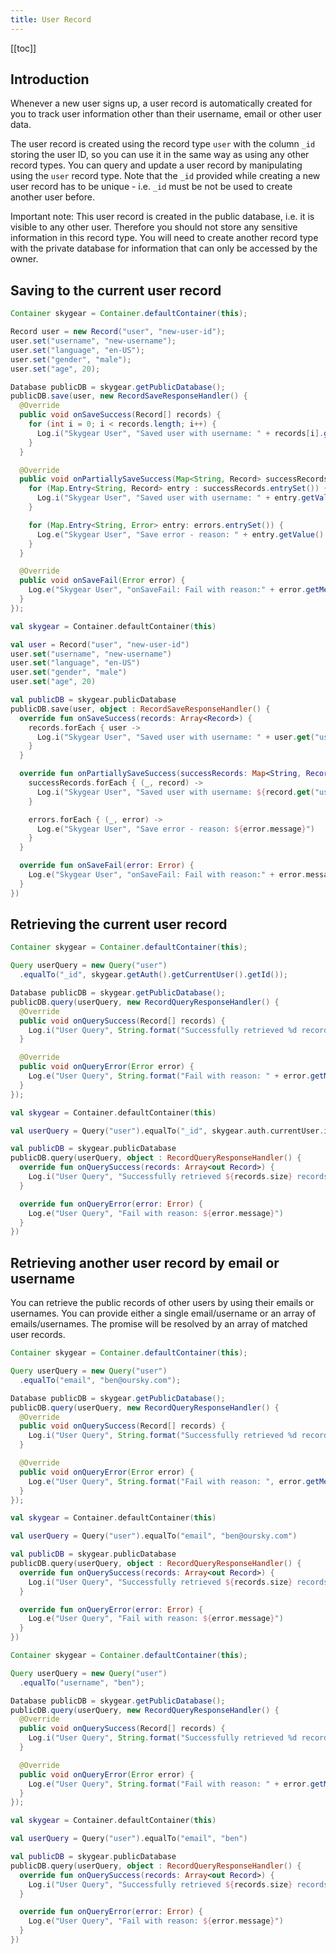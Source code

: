 ```yaml
---
title: User Record
---
```


[[toc]]


## Introduction

Whenever a new user signs up, a user record is automatically created for
you to track user information other than their username, email or other
user data.

The user record is created using the record type `user` with
the column `_id` storing the user ID, so you can use it
in the same way as using any other record types.
You can query and update a user record by manipulating using
the `user` record type. Note that the `_id` provided while creating a new user
record has to be unique - i.e. `_id` must be not be used to create another user before.

Important note: This user record is created in the public database, i.e.
it is visible to any other user. Therefore you should not store any sensitive
information in this record type. You will need to create another record type
with the private database for information that can only be accessed by the
owner.

## Saving to the current user record

```java
Container skygear = Container.defaultContainer(this);

Record user = new Record("user", "new-user-id");
user.set("username", "new-username");
user.set("language", "en-US");
user.set("gender", "male");
user.set("age", 20);

Database publicDB = skygear.getPublicDatabase();
publicDB.save(user, new RecordSaveResponseHandler() {
  @Override
  public void onSaveSuccess(Record[] records) {
    for (int i = 0; i < records.length; i++) {
      Log.i("Skygear User", "Saved user with username: " + records[i].get("username"));
    }
  }

  @Override
  public void onPartiallySaveSuccess(Map<String, Record> successRecords, Map<String, Error> errors) {
    for (Map.Entry<String, Record> entry : successRecords.entrySet()) {
      Log.i("Skygear User", "Saved user with username: " + entry.getValue().get("username"));
    }

    for (Map.Entry<String, Error> entry: errors.entrySet()) {
      Log.e("Skygear User", "Save error - reason: " + entry.getValue().getMessage());
    }
  }

  @Override
  public void onSaveFail(Error error) {
    Log.e("Skygear User", "onSaveFail: Fail with reason:" + error.getMessage());
  }
});
```
```kotlin
val skygear = Container.defaultContainer(this)

val user = Record("user", "new-user-id")
user.set("username", "new-username")
user.set("language", "en-US")
user.set("gender", "male")
user.set("age", 20)

val publicDB = skygear.publicDatabase
publicDB.save(user, object : RecordSaveResponseHandler() {
  override fun onSaveSuccess(records: Array<Record>) {
    records.forEach { user ->
      Log.i("Skygear User", "Saved user with username: " + user.get("username"))
    }
  }

  override fun onPartiallySaveSuccess(successRecords: Map<String, Record>, errors: Map<String, Error>) {
    successRecords.forEach { (_, record) ->
      Log.i("Skygear User", "Saved user with username: ${record.get("username")}")
    }

    errors.forEach { (_, error) ->
      Log.e("Skygear User", "Save error - reason: ${error.message}")
    }
  }

  override fun onSaveFail(error: Error) {
    Log.e("Skygear User", "onSaveFail: Fail with reason:" + error.message)
  }
})
```

## Retrieving the current user record

```java
Container skygear = Container.defaultContainer(this);

Query userQuery = new Query("user")
  .equalTo("_id", skygear.getAuth().getCurrentUser().getId());

Database publicDB = skygear.getPublicDatabase();
publicDB.query(userQuery, new RecordQueryResponseHandler() {
  @Override
  public void onQuerySuccess(Record[] records) {
    Log.i("User Query", String.format("Successfully retrieved %d records", records.length));
  }

  @Override
  public void onQueryError(Error error) {
    Log.e("User Query", String.format("Fail with reason: " + error.getMessage()));
  }
});
```
```kotlin
val skygear = Container.defaultContainer(this)

val userQuery = Query("user").equalTo("_id", skygear.auth.currentUser.id)

val publicDB = skygear.publicDatabase
publicDB.query(userQuery, object : RecordQueryResponseHandler() {
  override fun onQuerySuccess(records: Array<out Record>) {
    Log.i("User Query", "Successfully retrieved ${records.size} records")
  }

  override fun onQueryError(error: Error) {
    Log.e("User Query", "Fail with reason: ${error.message}")
  }
})
```

<a id="search-users"></a>

## Retrieving another user record by email or username

You can retrieve the public records of other users by using their emails or
usernames. You can provide either a single email/username or an array of
emails/usernames.
The promise will be resolved by an array of matched user records.

```java
Container skygear = Container.defaultContainer(this);

Query userQuery = new Query("user")
  .equalTo("email", "ben@oursky.com");

Database publicDB = skygear.getPublicDatabase();
publicDB.query(userQuery, new RecordQueryResponseHandler() {
  @Override
  public void onQuerySuccess(Record[] records) {
    Log.i("User Query", String.format("Successfully retrieved %d records", records.length));
  }

  @Override
  public void onQueryError(Error error) {
    Log.e("User Query", String.format("Fail with reason: ", error.getMessage()));
  }
});
```
```kotlin
val skygear = Container.defaultContainer(this)

val userQuery = Query("user").equalTo("email", "ben@oursky.com")

val publicDB = skygear.publicDatabase
publicDB.query(userQuery, object : RecordQueryResponseHandler() {
  override fun onQuerySuccess(records: Array<out Record>) {
    Log.i("User Query", "Successfully retrieved ${records.size} records")
  }

  override fun onQueryError(error: Error) {
    Log.e("User Query", "Fail with reason: ${error.message}")
  }
})
```

```java
Container skygear = Container.defaultContainer(this);

Query userQuery = new Query("user")
  .equalTo("username", "ben");

Database publicDB = skygear.getPublicDatabase();
publicDB.query(userQuery, new RecordQueryResponseHandler() {
  @Override
  public void onQuerySuccess(Record[] records) {
    Log.i("User Query", String.format("Successfully retrieved %d records", records.length));
  }

  @Override
  public void onQueryError(Error error) {
    Log.e("User Query", String.format("Fail with reason: " + error.getMessage()));
  }
});
```
```kotlin
val skygear = Container.defaultContainer(this)

val userQuery = Query("user").equalTo("email", "ben")

val publicDB = skygear.publicDatabase
publicDB.query(userQuery, object : RecordQueryResponseHandler() {
  override fun onQuerySuccess(records: Array<out Record>) {
    Log.i("User Query", "Successfully retrieved ${records.size} records")
  }

  override fun onQueryError(error: Error) {
    Log.e("User Query", "Fail with reason: ${error.message}")
  }
})
```
